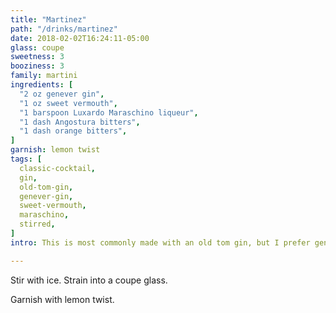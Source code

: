```yaml
---
title: "Martinez"
path: "/drinks/martinez"
date: 2018-02-02T16:24:11-05:00
glass: coupe
sweetness: 3
booziness: 3
family: martini
ingredients: [
  "2 oz genever gin",
  "1 oz sweet vermouth",
  "1 barspoon Luxardo Maraschino liqueur",
  "1 dash Angostura bitters",
  "1 dash orange bitters",
]
garnish: lemon twist
tags: [
  classic-cocktail,
  gin,
  old-tom-gin,
  genever-gin,
  sweet-vermouth,
  maraschino,
  stirred,
]
intro: This is most commonly made with an old tom gin, but I prefer genever. This does not work well with a London dry gin.

---
```


Stir with ice. Strain into a coupe glass.

Garnish with lemon twist.
